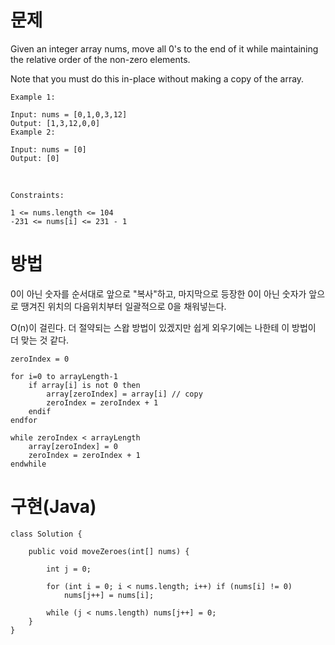 # 문제
Given an integer array nums, move all 0's to the end of it while maintaining the relative order of the non-zero elements.

Note that you must do this in-place without making a copy of the array. 

```
Example 1:

Input: nums = [0,1,0,3,12]
Output: [1,3,12,0,0]
Example 2:

Input: nums = [0]
Output: [0]
```
<br/>

```
Constraints:

1 <= nums.length <= 104
-231 <= nums[i] <= 231 - 1
```

# 방법

0이 아닌 숫자를 순서대로 앞으로 "복사"하고, 마지막으로 등장한 0이 아닌 숫자가 앞으로 땡겨진 위치의 다음위치부터 일괄적으로 0을 채워넣는다.

O(n)이 걸린다.
더 절약되는 스왑 방법이 있겠지만 쉽게 외우기에는 나한테 이 방법이 더 맞는 것 같다.

```
zeroIndex = 0

for i=0 to arrayLength-1
	if array[i] is not 0 then
    	array[zeroIndex] = array[i] // copy
        zeroIndex = zeroIndex + 1
    endif
endfor

while zeroIndex < arrayLength
	array[zeroIndex] = 0
    zeroIndex = zeroIndex + 1
endwhile

```

# 구현(Java)
```
class Solution {
    
    public void moveZeroes(int[] nums) {

        int j = 0;
        
        for (int i = 0; i < nums.length; i++) if (nums[i] != 0)
            nums[j++] = nums[i];
        
        while (j < nums.length) nums[j++] = 0;
    }
}
```